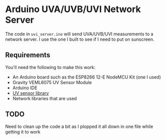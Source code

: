# Arduino UVA/UVB/UVI Network Server

The code in `uvi_server.ino` will send UVA/UVB/UVI measurements to a network server. I use the one I built to see if I need to put on sunscreen.

## Requirements

You'll need the following to make this work:

* An Arduino board such as the ESP8266 12-E NodeMCU Kit (one I used)
* Gravity VEML6075 UV Sensor Module
* Arduino IDE
* [UV sensor library](https://github.com/DFRobot/DFRobot_VEML6075)
* Network libraries that are used

## TODO

Need to clean up the code a bit as I plopped it all down in one file while getting it to work
